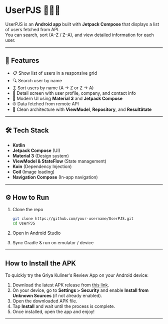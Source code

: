 # UserPJS 👩‍💻📱

UserPJS is an **Android app** built with **Jetpack Compose** that displays a list of users fetched from API.  
You can search, sort (A–Z / Z–A), and view detailed information for each user.

---

## 🚀 Features
- 📋 Show list of users in a responsive grid
- 🔍 Search user by name
- ↕️ Sort users by name (A → Z or Z → A)
- 👤 Detail screen with user profile, company, and contact info
- 🎨 Modern UI using **Material 3** and **Jetpack Compose**
- 🌐 Data fetched from remote API
- 🧪 Clean architecture with **ViewModel**, **Repository**, and **ResultState**

---

## 🛠️ Tech Stack
- **Kotlin**  
- **Jetpack Compose** (UI)  
- **Material 3** (Design system)  
- **ViewModel & StateFlow** (State management)  
- **Koin** (Dependency Injection)  
- **Coil** (Image loading)  
- **Navigation Compose** (In-app navigation)

---

## ⚙️ How to Run
1. Clone the repo
   ```bash
   git clone https://github.com/your-username/UserPJS.git
   cd UserPJS
2. Open in Android Studio

3. Sync Gradle & run on emulator / device
   
---

## How to Install the APK
To quickly try the Griya Kuliner's Review App on your Android device:
1. Download the latest APK release from [this link](https://github.com/nabilaakhairunnisa/pjsusers/raw/refs/heads/main/PJSUsers.apk).
2. On your device, go to **Settings > Security** and enable **Install from Unknown Sources** (if not already enabled).
3. Open the downloaded APK file.
4. Tap **Install** and wait until the process is complete.
5. Once installed, open the app and enjoy!

---
